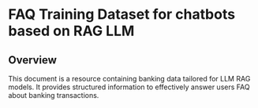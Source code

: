 # FAQ Training Dataset for chatbots based on RAG LLM

## Overview
This document is a resource containing banking data tailored for LLM RAG models. It provides structured information to effectively answer users FAQ about banking transactions.
